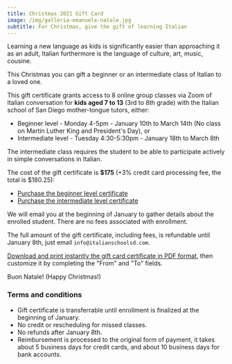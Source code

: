 ```yaml
---
title: Christmas 2021 Gift Card
image: /img/galleria-emanuele-natale.jpg
subtitle: For Christmas, give the gift of learning Italian
---
```


Learning a new language as kids is significantly easier than approaching it as an adult, Italian furthermore is the language of culture, art, music, cousine.

This Christmas you can gift a beginner or an intermediate class of Italian to a loved one.

This gift certificate grants access to 8 online group classes via Zoom of Italian conversation for **kids aged 7 to 13** (3rd to 8th grade) with the Italian school of San Diego mother-tongue tutors, either:

* Beginner level - Monday 4-5pm - January 10th to March 14th (No class on Martin Luther King and President's Day), or
* Intermediate level - Tuesday 4:30-5:30pm - January 18th to March 8th

The intermediate class requires the student to be able to participate actively in simple conversations in Italian.

The cost of the gift certificate is **$175** (+3% credit card processing fee, the total is $180.25):

* [Purchase the beginner level certificate](https://link.waveapps.com/hgsapx-tyece7)
* [Purchase the intermediate level certificate](https://link.waveapps.com/2apjrn-avafme)

We will email you at the beginning of January to gather details about the enrolled student. There are no fees associated with enrollment.

The full amount of the gift certificate, including fees, is refundable until January 8th, just email `info@italianschoolsd.com`.

[Download and print instantly the gift card certificate in PDF format](/pdf/italianschoolsd-gift-certificate.pdf), then customize it by completing the "From" and "To" fields.

Buon Natale! (Happy Christmas!)

### Terms and conditions

* Gift certificate is transferrable until enrollment is finalized at the beginning of January.
* No credit or rescheduling for missed classes.
* No refunds after January 8th.
* Reimbursement is processed to the original form of payment, it takes about 5 business days for credit cards, and about 10 business days for bank accounts.
